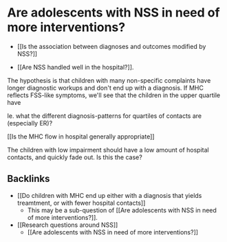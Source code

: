 # Are adolescents with NSS in need of more interventions?
<!-- #work/research-idea/0. question# -->

* [[Is the association between diagnoses and outcomes modified by NSS?]]

* [[Are NSS handled well in the hospital?]].

The hypothesis is that children with many non-specific complaints have longer diagnostic workups and don't end up with a diagnosis. If MHC reflects FSS-like symptoms, we'll see that the children  in the upper quartile have

Ie. what the different diagnosis-patterns for quartiles of contacts are (especially ER)?

<!-- #work/research-idea This means that the children with severe impairment should relatively rapidly show up in hospital, have more hospital contacts, get a diagnosis if appropriate, and then have an appropriate amount of hospital contacts for that diagnosis. -->

[[Is the MHC flow in hospital generally appropriate]]

The children with low impairment should have a low amount of hospital contacts, and quickly fade out. Is this the case?

<!-- #Work #work/research-idea/2. shapeable# -->

## Backlinks
* [[Do children with MHC end up either with a diagnosis that yields treamtment, or with fewer hospital contacts]]
	* This may be a sub-question of [[Are adolescents with NSS in need of more interventions?]].
* [[Research questions around NSS]]
	* [[Are adolescents with NSS in need of more interventions?]]

<!-- {BearID:7AA5A2CA-60D1-4251-9A77-EC16E24F4DF6-961-0000052A98A68B80} -->
